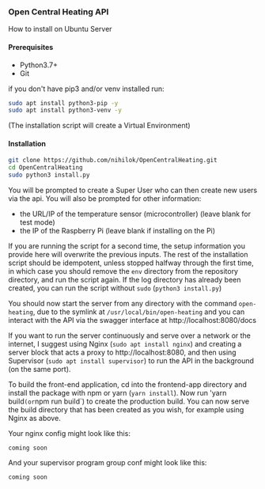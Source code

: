 ### Open Central Heating API
How to install on Ubuntu Server
#### Prerequisites
- Python3.7+
- Git

if you don't have pip3 and/or venv installed run:
```sh
sudo apt install python3-pip -y
sudo apt install python3-venv -y
```
(The installation script will create a Virtual Environment)

#### Installation
```bash
git clone https://github.com/nihilok/OpenCentralHeating.git
cd OpenCentralHeating
sudo python3 install.py
```
You will be prompted to create a Super User who can then create new users via the api.
You will also be prompted for other information:
- the URL/IP of the temperature sensor (microcontroller) (leave blank for test mode)
- the IP of the Raspberry Pi (leave blank if installing on the Pi)

If you are running the script for a second time, the setup information you provide here will overwrite the previous inputs. 
The rest of the installation script should be idempotent, unless stopped halfway through the first time, in which case you should remove the `env` directory from the repository directory, and run the script again. If the log directory has already been created, you can run the script without `sudo` (`python3 install.py`)

You should now start the server from any directory with the command `open-heating`, due to the symlink at `/usr/local/bin/open-heating` and you can interact with the API via the swagger interface at http://localhost:8080/docs

If you want to run the server continuously and serve over a network or the internet, I suggest using Nginx (`sudo apt install nginx`) and creating a server block that acts a proxy to http://localhost:8080, and then using Supervisor (`sudo apt install supervisor`) to run the API in the background (on the same port).

To build the front-end application, cd into the frontend-app directory and install the package with npm or yarn (`yarn install`). Now run 'yarn build` (or `npm run build`) to create the production build. You can now serve the build directory that has been created as you wish, for example using Nginx as above.

Your nginx config might look like this:
```
coming soon
```

And your supervisor program group conf might look like this:
```
coming soon
```
